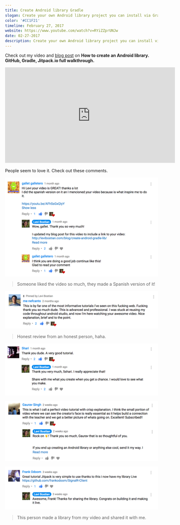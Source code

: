 ```yaml
---
title: Create Android library Gradle
slogan: Create your own Android library project you can install via Gradle.
color: '#CC1F21'
timeline: February 27, 2017
website: https://www.youtube.com/watch?v=RYiZZprUNJw
date: 02-27-2017
description: Create your own Android library project you can install via Gradle.
---
```


Check out my video and [blog post](http://levibostian.com/blog/create-android-gradle-lib/) on **How to create an Android library. GitHub, Gradle, Jitpack.io full walkthrough.**

<iframe width="560" height="315" src="https://www.youtube.com/embed/RYiZZprUNJw" frameborder="0" allowfullscreen></iframe>

People seem to love it. Check out these comments.

![](/img/tutorials/gradle_android_library/feedback_5.png)
> Someone liked the video so much, they made a Spanish version of it!

![](/img/tutorials/gradle_android_library/feedback_1.png)
> Honest review from an honest person, haha.

![](/img/tutorials/gradle_android_library/feedback_2.png)

![](/img/tutorials/gradle_android_library/feedback_3.png)

![](/img/tutorials/gradle_android_library/feedback_4.png)
> This person made a library from my video and shared it with me.

